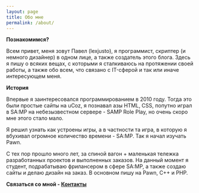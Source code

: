 ```yaml
---
layout: page
title: Обо мне
permalink: /about/
---
```


**Познакомимся?**

Всем привет, меня зовут Павел (lexjusto), я программист, скриптер (и немного дизайнер) в одном лице, а также создатель этого блога. Здесь я пишу о всяких вещах, с которыми я сталкиваюсь на протяжении своей работы, а также обо всем, что связано с IT-сферой и так или иначе интересующем меня.

**История**

Впервые я заинтересовался программированием в 2010 году. Тогда это были простые сайты на uCoz, я познавал азы HTML, CSS, попутно играл в SA:MP на небезызвестном сервере - SAMP Role Play, но очень скоро мне этого стало мало.

Я решил узнать как устроены игры, а в частности та игра, в которую я вбухивал огромное количество времени - SA:MP. Так я начал изучать Pawn.

C тех пор прошло много лет, за спиной вагон + маленькая тележка разработанных проектов и выполненных заказов. На данный момент я студент, подрабатываю фрилансером в сфере SA:MP, а также создаю сайты и делаю дизайн на заказ. В основном пишу на Pawn, C++ и PHP.

**Связаться со мной - [Контакты](/contact/)**
